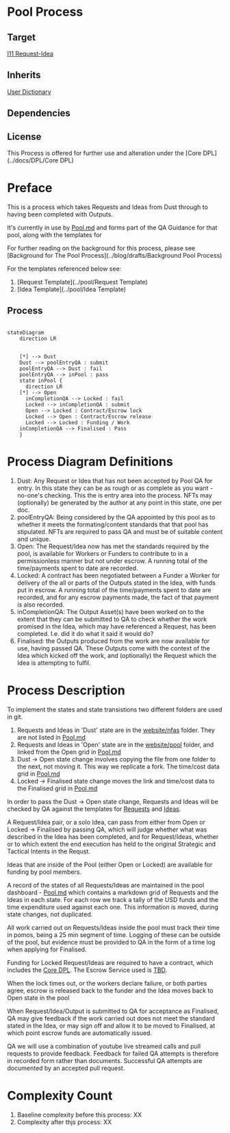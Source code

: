 # Pool Process 

## Target

[I11 Request-Idea](../nfas/Ideas/I11)

## Inherits

[User Dictionary](../docs/User_Dictionary)

## Dependencies

## License

This Process is offered for further use and alteration under the [Core DPL](../docs/DPL/Core DPL)

# Preface
This is a process which takes Requests and Ideas from Dust through to having been completed with Outputs.

It's currently in use by [Pool.md](../pool/Pool) and forms part of the QA Guidance for that pool, along with the templates for 

For further reading on the background for this process, please see [Background for The Pool Process](../blog/drafts/Background Pool Process)

For the templates referenced below see:

1. [Request Template](../pool/Request Template) 
1. [Idea Template](../pool/Idea Template)


## Process

```mermaid

stateDiagram
    direction LR

    
    [*] --> Dust
    Dust --> poolEntryQA : submit
    poolEntryQA --> Dust : fail
    poolEntryQA --> inPool : pass
    state inPool {
      direction LR
    [*] --> Open
      inCompletionQA --> Locked : fail
      Locked --> inCompletionQA : submit
      Open --> Locked : Contract/Escrow lock
      Locked --> Open : Contract/Escrow release
      Locked --> Locked : Funding / Work
    inCompletionQA --> Finalised : Pass
    }

```

# Process Diagram Definitions

1. Dust: Any Request or Idea that has not been accepted by Pool QA for entry. In this state they can be as rough or as complete as you want - no-one's checking.  This the is entry area into the process.   NFTs may (optionally) be generated by the author at any point in this state, one per doc.
2. poolEntryQA: Being considered by the QA appointed by this pool as to whether it meets the formating/content standards that that pool has stipulated.  NFTs are required to pass QA and must be of suitable content and unique.
3. Open: The Request/Idea now has met the standards required by the pool, is available for Workers or Funders to contribute to in a permissionless manner but not under escrow.  A running total of the time/payments spent to date are recorded.
4. Locked: A contract has been negotiated between a Funder a Worker for delivery of the all or parts of the Outputs stated in the Idea, with funds put in escrow.   A running total of the time/payments spent to date are recorded, and for any escrow payments made, the fact of that payment is also recorded.
5. inCompletionQA: The Output Asset(s) have been worked on to the extent that they can be submitted to QA to check whether the work promised in the Idea, which may have referenced a Request, has been completed.  I.e. did it do what it said it would do? 
6. Finalised: the Outputs produced from the work are now available for use, having passed QA.  These Outputs come with the context of the Idea which kicked off the work, and (optionally) the Request which the Idea is attempting to fulfil.

# Process Description

To implement the states and state transistions two different folders are used in git.

1. Requests and Ideas in 'Dust' state are in the [website/nfas](../nfas) folder.  They are not listed in [Pool.md](../pool/Pool)
2. Requests and Ideas in 'Open' state are in the [website/pool](../pool) folder, and linked from the Open grid in [Pool.md](../pool/Pool.md)
3. Dust -> Open state change involves copying the file from one folder to the next, not moving it.  This way we replicate a fork.  The time/cost data grid in [Pool.md](../pool/Pool.md)
4. Locked -> Finalised state change moves the link and time/cost data to the Finalised grid in [Pool.md](../pool/Pool)

In order to pass the Dust -> Open state change, Requests and Ideas will be checked by QA against the templates for [Requests](../pool/Request%20Template.md) and [Ideas](../pool/Idea%20Template.md).  

A Request/Idea pair, or a solo Idea, can pass from either from Open or Locked -> Finalised by passing QA, which will judge whether what was described in the Idea has been completed, and for Request/Ideas, whether or to which extent the end execution has held to the original Strategic and Tactical Intents in the Requst.

Ideas that are inside of the Pool (either Open or Locked) are available for funding by pool members.

A record of the states of all Requests/Ideas are maintained in the pool dashboard - [Pool.md](../Pool.md) which contains a markdown grid of Requests and the Ideas in each state.  For each row we track a tally of the USD funds and the time expenditure used against each one.  This information is moved, during state changes, not duplicated.

All work carried out on Requests/Ideas inside the pool must track their time in pomos, being a 25 min segment of time.  Logging of these can be outside of the pool, but evidence must be provided to QA in the form of a time log when applying for Finalised.

Funding for Locked Request/Ideas are required to have a contract, which includes the [Core DPL](../docs/DPL/Core%20DPL.md). The Escrow Service used is [TBD]().  

When the lock times out, or the workers declare failure, or both parties agree, escrow is released back to the funder and the Idea moves back to Open state in the pool

When Request/Idea/Output is submitted to QA for acceptance as Finalised, QA may give feedback if the work carried out does not meet the standard stated in the Idea, or may sign off and allow it to be moved to Finalised, at which point escrow funds are automatically issued.

QA we will use a combination of youtube live streamed calls and pull requests to provide feedback.  Feedback for failed QA attempts is therefore in recorded form rather than documents.  Successful QA attempts are documented by an accepted pull request.

# Complexity Count

1. Baseline complexity before this process: XX
2. Complexity after thjs process: XX
